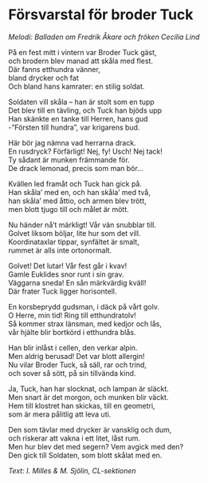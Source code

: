 # Försvarstal för broder Tuck

_Melodi: Balladen om Fredrik Åkare och fröken Cecilia Lind_

På en fest mitt i vintern var Broder Tuck gäst,  
och brodern blev manad att skåla med flest.  
Där fanns etthundra vänner,  
bland drycker och fat  
Och bland hans kamrater: en stilig soldat.

Soldaten vill skåla – han är stolt som en tupp  
Det blev till en tävling, och Tuck han bjöds upp  
Han skänkte en tanke till Herren, hans gud  
-”Försten till hundra”, var krigarens bud.

Här bör jag nämna vad herrarna drack.  
En rusdryck? Förfärligt! Nej, fy! Usch! Nej tack!  
Ty sådant är munken främmande för.  
De drack lemonad, precis som man bör…

Kvällen led framåt och Tuck han gick på.  
Han skåla’ med en, och han skåla’ med två,  
han skåla’ med åttio, och armen blev trött,  
men blott tjugo till och målet är mött.

Nu händer nå’t märkligt! Vår vän snubblar till.  
Golvet liksom böljar, lite hur som det vill.  
Koordinataxlar tippar, synfältet är smalt,  
rummet är alls inte ortonormalt.

Golvet! Det lutar! Vår fest går i kvav!  
Gamle Euklides snor runt i sin grav.  
Väggarna sneda! En sån märkvärdig kväll!  
Där frater Tuck ligger horisontell.

En korsbeprydd gudsman, i däck på vårt golv.  
O Herre, min tid! Ring till etthundratolv!  
Så kommer strax länsman, med kedjor och lås,  
vår hjälte blir bortkörd i etthundra blås.

Han blir inlåst i cellen, den verkar alpin.  
Men aldrig berusad! Det var blott allergin!  
Nu vilar Broder Tuck, så säll, rar och trind,  
och sover så sött, på sin tillvända kind.

Ja, Tuck, han har slocknat, och lampan är släckt.  
Men snart är det morgon, och munken blir väckt.  
Hem till klostret han skickas, till en geometri,  
som är mera pålitlig att leva uti.

Den som tävlar med drycker är vansklig och dum,  
och riskerar att vakna i ett litet, låst rum.  
Men hur blev det med segern? Vem avgick med den?  
Den gick till Soldaten, som blott skålat med en.

_Text: I. Milles & M. Sjölin, CL-sektionen_
